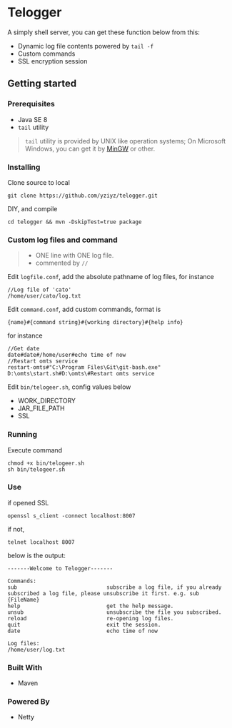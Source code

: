 # Telogger

A simply shell server, you can get these function below from this:
* Dynamic log file contents powered by `tail -f`
* Custom commands
* SSL encryption session

## Getting started

### Prerequisites

* Java SE 8
* `tail` utility

> `tail` utility is provided by UNIX like operation systems; On Microsoft Windows, you can get it by [MinGW](http://www.mingw.org/) or other.

### Installing
Clone source to local
```
git clone https://github.com/yziyz/telogger.git
```
DIY, and compile
```
cd telogger && mvn -DskipTest=true package
```

### Custom log files and command
> * ONE line with ONE log file.
> * commented by `//`

Edit `logfile.conf`, add the absolute pathname of log files, for instance
```
//Log file of 'cato'
/home/user/cato/log.txt
```

Edit `command.conf`, add custom commands, format is 
```text
{name}#{command string}#{working directory}#{help info}
```
for instance
```text
//Get date
date#date#/home/user#echo time of now
//Restart omts service
restart-omts#"C:\Program Files\Git\git-bash.exe" D:\omts\start.sh#D:\omts\#Restart omts service
```

Edit `bin/telogeer.sh`, config values below
* WORK_DIRECTORY
* JAR_FILE_PATH
* SSL

### Running
Execute command
```text
chmod +x bin/telogeer.sh
sh bin/telogeer.sh
```

### Use
if opened SSL
```text
openssl s_client -connect localhost:8007
```
if not,
```text
telnet localhost 8007
```
below is the output:
```text
-------Welcome to Telogger-------

Commands:
sub                            subscribe a log file, if you already subscribed a log file, please unsubscribe it first. e.g. sub {FileName}
help                           get the help message.
unsub                          unsubscribe the file you subscribed.
reload                         re-opening log files.
quit                           exit the session.
date                           echo time of now

Log files:
/home/user/log.txt
```

### Built With
* Maven

### Powered By
* Netty